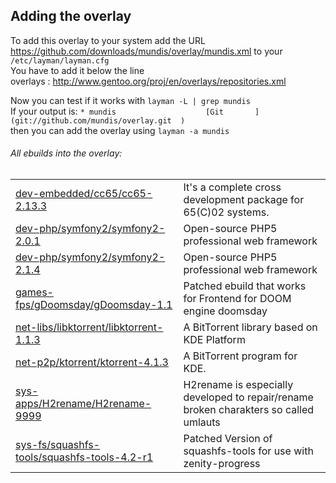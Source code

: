 Adding the overlay
------------------
To add this overlay to your system add the URL      
https://github.com/downloads/mundis/overlay/mundis.xml
to your `/etc/layman/layman.cfg`  
You have to add it below the line  
overlays  :     http://www.gentoo.org/proj/en/overlays/repositories.xml

Now you can test if it works with `layman -L | grep mundis`  
If your output is:
`* mundis                    [Git       ] (git://github.com/mundis/overlay.git  )`  
then you can add the overlay using `layman -a mundis`

###### All ebuilds into the overlay:  

<table>
<tr><td>
<a href=https://github.com/mundis/overlay/tree/master/dev-embedded/cc65/cc65-2.13.3.ebuild>dev-embedded/cc65/cc65-2.13.3</a>
</td><td>
It's a complete cross development package for 65(C)02 systems.
</td></tr>
<tr><td>
<a href=https://github.com/mundis/overlay/tree/master/dev-php/symfony2/symfony2-2.0.1.ebuild>dev-php/symfony2/symfony2-2.0.1</a>
</td><td>
Open-source PHP5 professional web framework
</td></tr>
<tr><td>
<a href=https://github.com/mundis/overlay/tree/master/dev-php/symfony2/symfony2-2.1.4.ebuild>dev-php/symfony2/symfony2-2.1.4</a>
</td><td>
Open-source PHP5 professional web framework
</td></tr>
<tr><td>
<a href=https://github.com/mundis/overlay/tree/master/games-fps/gDoomsday/gDoomsday-1.1.ebuild>games-fps/gDoomsday/gDoomsday-1.1</a>
</td><td>
Patched ebuild that works for Frontend for DOOM engine doomsday
</td></tr>
<tr><td>
<a href=https://github.com/mundis/overlay/tree/master/net-libs/libktorrent/libktorrent-1.1.3.ebuild>net-libs/libktorrent/libktorrent-1.1.3</a>
</td><td>
A BitTorrent library based on KDE Platform
</td></tr>
<tr><td>
<a href=https://github.com/mundis/overlay/tree/master/net-p2p/ktorrent/ktorrent-4.1.3.ebuild>net-p2p/ktorrent/ktorrent-4.1.3</a>
</td><td>
A BitTorrent program for KDE.
</td></tr>
<tr><td>
<a href=https://github.com/mundis/overlay/tree/master/sys-apps/H2rename/H2rename-9999.ebuild>sys-apps/H2rename/H2rename-9999</a>
</td><td>
H2rename is especially developed to repair/rename broken charakters so called umlauts
</td></tr>
<tr><td>
<a href=https://github.com/mundis/overlay/tree/master/sys-fs/squashfs-tools/squashfs-tools-4.2-r1.ebuild>sys-fs/squashfs-tools/squashfs-tools-4.2-r1</a>
</td><td>
Patched Version of squashfs-tools for use with zenity-progress
</td></tr>
</table>

